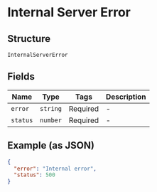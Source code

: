 
# Internal Server Error

## Structure

`InternalServerError`

## Fields

| Name | Type | Tags | Description |
|  --- | --- | --- | --- |
| `error` | `string` | Required | - |
| `status` | `number` | Required | - |

## Example (as JSON)

```json
{
  "error": "Internal error",
  "status": 500
}
```

